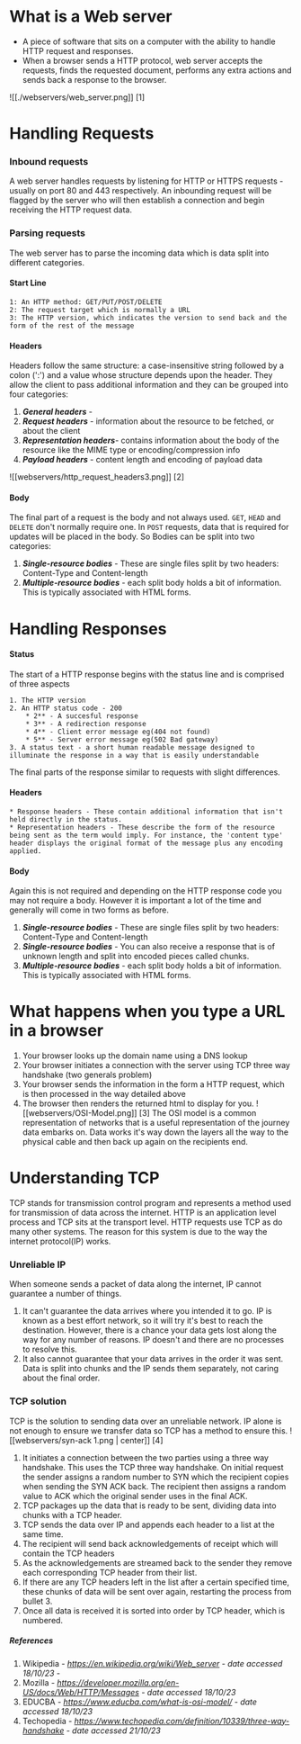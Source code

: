 # What is a Web server

* A piece of software that sits on a computer with the ability to handle HTTP request and responses.
* When a browser sends a HTTP protocol, web server accepts the requests, finds the requested document, performs any extra actions and sends back a response to the browser.

![[./webservers/web_server.png]] [1]


# Handling Requests
### Inbound requests
A web server handles requests by listening for HTTP or HTTPS requests - usually on port 80 and 443 respectively. An inbounding request will be flagged by the server who will then establish a connection and begin receiving the HTTP request data.
### Parsing requests
The web server has to parse the incoming data which is data split into different categories.
#### Start Line
```
1: An HTTP method: GET/PUT/POST/DELETE
2: The request target which is normally a URL
3: The HTTP version, which indicates the version to send back and the form of the rest of the message
```
#### Headers
Headers follow the same structure: a case-insensitive string followed by a colon (':') and a value whose structure depends upon the header. They allow the client to pass additional information and they can be grouped into four categories:

1. <strong><em>General headers</em></strong> - 
2. <strong><em>Request headers</em></strong> - information about the resource to be fetched, or about the client
3. <strong><em>Representation headers</em></strong>- contains information about the body of the resource like the MIME type or encoding/compression info
4. <strong><em>Payload headers</em></strong> - content length and encoding of payload data

![[webservers/http_request_headers3.png]] [2]
#### Body
The final part of a request is the body and not always used. `GET`, `HEAD` and `DELETE` don't normally require one. In `POST` requests, data that is required for updates will be placed in the body. So Bodies can be split into two categories:
1. <strong><em>Single-resource bodies</em></strong> - These are single files split by two headers: Content-Type and Content-length
2. <strong><em>Multiple-resource bodies</em></strong> - each split body holds a bit of information. This is typically associated with HTML forms.

# Handling Responses
#### Status

The start of a HTTP response begins with the status line and is comprised of three aspects

```
1. The HTTP version
2. An HTTP status code - 200
	* 2** - A succesful response
	* 3** - A redirection response
	* 4** - Client error message eg(404 not found)
	* 5** - Server error message eg(502 Bad gateway)
3. A status text - a short human readable message designed to illuminate the response in a way that is easily understandable
```


The final parts of the response similar to requests with slight differences.
#### Headers

```
* Response headers - These contain additional information that isn't held directly in the status.
* Representation headers - These describe the form of the resource being sent as the term would imply. For instance, the 'content type' header displays the original format of the message plus any encoding applied.
```
#### Body
Again this is not required and depending on the HTTP response code you may not require a body. However it is important a lot of the time and generally will come in two forms as before.
1. <strong><em>Single-resource bodies</em></strong> - These are single files split by two headers: Content-Type and Content-length
2. <strong><em>Single-resource bodies</em></strong> - You can also receive a response that is of unknown length and split into encoded pieces called chunks.
3. <strong><em>Multiple-resource bodies</em></strong> - each split body holds a bit of information. This is typically associated with HTML forms.


# What happens when you type a URL in a browser

1. Your browser looks up the domain name using a DNS lookup
2. Your browser initiates a connection with the server using TCP three way handshake (two generals problem)
3. Your browser sends the information in the form a HTTP request, which is then processed in the way detailed above
4. The browser then renders the returned html to display for you.
![[webservers/OSI-Model.png]] [3]
The OSI model is a common representation of networks that is a useful representation of the journey data embarks on. Data works it's way down the layers all the way to the physical cable and then back up again on the recipients end.
# Understanding TCP
TCP stands for transmission control program and represents a method used for transmission of data across the internet. HTTP is an application level process and TCP sits at the transport level.
HTTP requests use TCP as do many other systems. The reason for this system is due to the way the internet protocol(IP) works. 
### Unreliable IP
When someone sends a packet of data along the internet, IP cannot guarantee a number of things.
1. It can't guarantee the data arrives where you intended it to go. IP is known as a best effort network, so it will try it's best to reach the destination. However, there is a chance your data gets lost along the way for any number of reasons. IP doesn't and there are no processes to resolve this.
2. It also cannot guarantee that your data arrives in the order it was sent. Data is split into chunks and the IP sends them separately, not caring about the final order.
### TCP solution
TCP is the solution to sending data over an unreliable network. IP alone is not enough to ensure we transfer data so TCP has a method to ensure this.
                                    ![[webservers/syn-ack 1.png | center]] [4]

1. It initiates a connection between the two parties using a three way handshake. This uses the TCP three way handshake. On initial request the sender assigns a random number to SYN which the recipient copies when sending the SYN ACK back. The recipient then assigns a random value to ACK which the original sender uses in the final ACK.
2. TCP packages up the data that is ready to be sent, dividing data into chunks with a TCP header.
3. TCP sends the data over IP and appends each header to a list at the same time.
4. The recipient will send back acknowledgements of receipt which will contain the TCP headers
5. As the acknowledgements are streamed back to the sender they remove each corresponding TCP header from their list. 
6. If there are any TCP headers left in the list after a certain specified time, these chunks of data will be sent over again, restarting the process from bullet 3.
7. Once all data is received it is sorted into order by TCP header, which is numbered.

##### References
1. Wikipedia<em> - https://en.wikipedia.org/wiki/Web_server - date accessed 18/10/23 - </em>
2. Mozilla<em> - https://developer.mozilla.org/en-US/docs/Web/HTTP/Messages - date accessed 18/10/23</em>
3. EDUCBA<em> - https://www.educba.com/what-is-osi-model/ - date accessed 18/10/23</em>
4. Techopedia<em> - https://www.techopedia.com/definition/10339/three-way-handshake - date accessed 21/10/23 </em>
